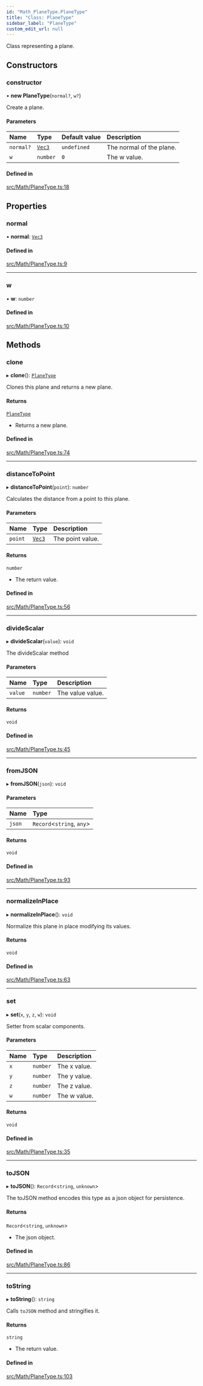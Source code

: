 ```yaml
---
id: "Math_PlaneType.PlaneType"
title: "Class: PlaneType"
sidebar_label: "PlaneType"
custom_edit_url: null
---
```




Class representing a plane.

## Constructors

### constructor

• **new PlaneType**(`normal?`, `w?`)

Create a plane.

#### Parameters

| Name | Type | Default value | Description |
| :------ | :------ | :------ | :------ |
| `normal?` | [`Vec3`](Math_Vec3.Vec3) | `undefined` | The normal of the plane. |
| `w` | `number` | `0` | The w value. |

#### Defined in

[src/Math/PlaneType.ts:18](https://github.com/ZeaInc/zea-engine/blob/d12d3e016/src/Math/PlaneType.ts#L18)

## Properties

### normal

• **normal**: [`Vec3`](Math_Vec3.Vec3)

#### Defined in

[src/Math/PlaneType.ts:9](https://github.com/ZeaInc/zea-engine/blob/d12d3e016/src/Math/PlaneType.ts#L9)

___

### w

• **w**: `number`

#### Defined in

[src/Math/PlaneType.ts:10](https://github.com/ZeaInc/zea-engine/blob/d12d3e016/src/Math/PlaneType.ts#L10)

## Methods

### clone

▸ **clone**(): [`PlaneType`](Math_PlaneType.PlaneType)

Clones this plane and returns a new plane.

#### Returns

[`PlaneType`](Math_PlaneType.PlaneType)

- Returns a new plane.

#### Defined in

[src/Math/PlaneType.ts:74](https://github.com/ZeaInc/zea-engine/blob/d12d3e016/src/Math/PlaneType.ts#L74)

___

### distanceToPoint

▸ **distanceToPoint**(`point`): `number`

Calculates the distance from a point to this plane.

#### Parameters

| Name | Type | Description |
| :------ | :------ | :------ |
| `point` | [`Vec3`](Math_Vec3.Vec3) | The point value. |

#### Returns

`number`

- The return value.

#### Defined in

[src/Math/PlaneType.ts:56](https://github.com/ZeaInc/zea-engine/blob/d12d3e016/src/Math/PlaneType.ts#L56)

___

### divideScalar

▸ **divideScalar**(`value`): `void`

The divideScalar method

#### Parameters

| Name | Type | Description |
| :------ | :------ | :------ |
| `value` | `number` | The value value. |

#### Returns

`void`

#### Defined in

[src/Math/PlaneType.ts:45](https://github.com/ZeaInc/zea-engine/blob/d12d3e016/src/Math/PlaneType.ts#L45)

___

### fromJSON

▸ **fromJSON**(`json`): `void`

#### Parameters

| Name | Type |
| :------ | :------ |
| `json` | `Record`<`string`, `any`\> |

#### Returns

`void`

#### Defined in

[src/Math/PlaneType.ts:93](https://github.com/ZeaInc/zea-engine/blob/d12d3e016/src/Math/PlaneType.ts#L93)

___

### normalizeInPlace

▸ **normalizeInPlace**(): `void`

Normalize this plane in place modifying its values.

#### Returns

`void`

#### Defined in

[src/Math/PlaneType.ts:63](https://github.com/ZeaInc/zea-engine/blob/d12d3e016/src/Math/PlaneType.ts#L63)

___

### set

▸ **set**(`x`, `y`, `z`, `w`): `void`

Setter from scalar components.

#### Parameters

| Name | Type | Description |
| :------ | :------ | :------ |
| `x` | `number` | The x value. |
| `y` | `number` | The y value. |
| `z` | `number` | The z value. |
| `w` | `number` | The w value. |

#### Returns

`void`

#### Defined in

[src/Math/PlaneType.ts:35](https://github.com/ZeaInc/zea-engine/blob/d12d3e016/src/Math/PlaneType.ts#L35)

___

### toJSON

▸ **toJSON**(): `Record`<`string`, `unknown`\>

The toJSON method encodes this type as a json object for persistence.

#### Returns

`Record`<`string`, `unknown`\>

- The json object.

#### Defined in

[src/Math/PlaneType.ts:86](https://github.com/ZeaInc/zea-engine/blob/d12d3e016/src/Math/PlaneType.ts#L86)

___

### toString

▸ **toString**(): `string`

Calls `toJSON` method and stringifies it.

#### Returns

`string`

- The return value.

#### Defined in

[src/Math/PlaneType.ts:103](https://github.com/ZeaInc/zea-engine/blob/d12d3e016/src/Math/PlaneType.ts#L103)

